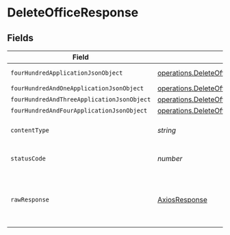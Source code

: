 # DeleteOfficeResponse


## Fields

| Field                                                                                                                                 | Type                                                                                                                                  | Required                                                                                                                              | Description                                                                                                                           |
| ------------------------------------------------------------------------------------------------------------------------------------- | ------------------------------------------------------------------------------------------------------------------------------------- | ------------------------------------------------------------------------------------------------------------------------------------- | ------------------------------------------------------------------------------------------------------------------------------------- |
| `fourHundredApplicationJsonObject`                                                                                                    | [operations.DeleteOfficeResponseBody](../../../sdk/models/operations/deleteofficeresponsebody.md)                                     | :heavy_minus_sign:                                                                                                                    | Precondition failed                                                                                                                   |
| `fourHundredAndOneApplicationJsonObject`                                                                                              | [operations.DeleteOfficeOfficesResponseBody](../../../sdk/models/operations/deleteofficeofficesresponsebody.md)                       | :heavy_minus_sign:                                                                                                                    | Unauthenticated                                                                                                                       |
| `fourHundredAndThreeApplicationJsonObject`                                                                                            | [operations.DeleteOfficeOfficesResponseResponseBody](../../../sdk/models/operations/deleteofficeofficesresponseresponsebody.md)       | :heavy_minus_sign:                                                                                                                    | Forbidden                                                                                                                             |
| `fourHundredAndFourApplicationJsonObject`                                                                                             | [operations.DeleteOfficeOfficesResponse404ResponseBody](../../../sdk/models/operations/deleteofficeofficesresponse404responsebody.md) | :heavy_minus_sign:                                                                                                                    | Not Found                                                                                                                             |
| `contentType`                                                                                                                         | *string*                                                                                                                              | :heavy_check_mark:                                                                                                                    | HTTP response content type for this operation                                                                                         |
| `statusCode`                                                                                                                          | *number*                                                                                                                              | :heavy_check_mark:                                                                                                                    | HTTP response status code for this operation                                                                                          |
| `rawResponse`                                                                                                                         | [AxiosResponse](https://axios-http.com/docs/res_schema)                                                                               | :heavy_minus_sign:                                                                                                                    | Raw HTTP response; suitable for custom response parsing                                                                               |